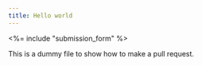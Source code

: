 ```yaml
---
title: Hello world
---
```


<%= include "submission_form" %>

This is a dummy file to show how to make a pull request.
